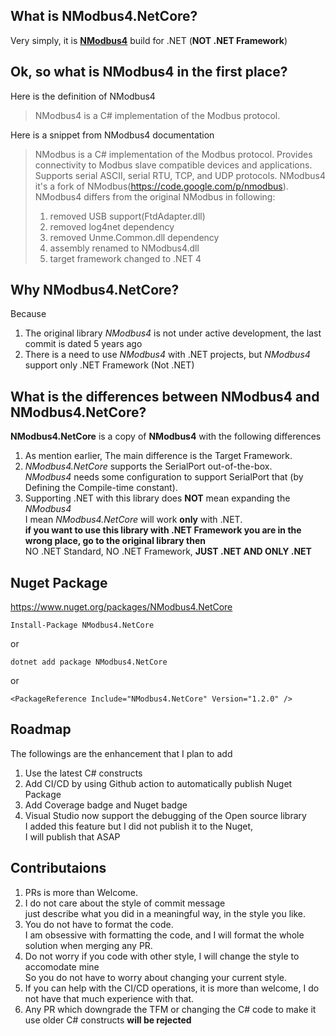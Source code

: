## What is NModbus4.NetCore?

Very simply, it is [**NModbus4**](https://github.com/NModbus4/NModbus4) build for .NET (**NOT .NET Framework**)<br/>

## Ok, so what is NModbus4 in the first place?
Here is the definition of NModbus4
>NModbus4 is a C# implementation of the Modbus protocol.

Here is a snippet from NModbus4 documentation 
>NModbus is a C# implementation of the Modbus protocol. Provides connectivity to Modbus slave compatible devices and applications. Supports serial ASCII, serial RTU, TCP, and UDP protocols. NModbus4 it's a fork of NModbus(https://code.google.com/p/nmodbus). NModbus4 differs from the original NModbus in following:
>1. removed USB support(FtdAdapter.dll)
>2. removed log4net dependency
>3. removed Unme.Common.dll dependency
>4. assembly renamed to NModbus4.dll
>5. target framework changed to .NET 4

## Why NModbus4.NetCore?

Because 
1. The original library *NModbus4* is not under active development, the last commit is dated 5 years ago <br/>
2. There is a need to use *NModbus4* with .NET projects, but *NModbus4* support only .NET Framework (Not .NET) <br/>

## What is the differences between NModbus4 and NModbus4.NetCore?

**NModbus4.NetCore** is a copy of **NModbus4** with the following differences

1. As mention earlier, The main difference is the Target Framework.
2. *NModbus4.NetCore* supports the SerialPort out-of-the-box. <br/>
   *NModbus4* needs some configuration to support SerialPort that (by Defining the Compile-time constant).
3. Supporting .NET with this library does **NOT** mean expanding the *NModbus4* <br/>
   I mean *NModbus4.NetCore* will work **only** with .NET. <br/>
   **if you want to use this library with .NET Framework you are in the wrong place, go to the original library then**<br/>
   NO .NET Standard, NO .NET Framework, **JUST .NET AND ONLY .NET**

## Nuget Package<br/>

https://www.nuget.org/packages/NModbus4.NetCore

    Install-Package NModbus4.NetCore

or

    dotnet add package NModbus4.NetCore

or

    <PackageReference Include="NModbus4.NetCore" Version="1.2.0" />


## Roadmap
The followings are the enhancement that I plan to add
1. Use the latest C# constructs
2. Add CI/CD by using Github action to automatically publish Nuget Package
3. Add Coverage badge and Nuget badge
4. Visual Studio now support the debugging of the Open source library<br/>
   I added this feature but I did not publish it to the Nuget, <br/>
   I will publish that ASAP


## Contributaions
1. PRs is more than Welcome.
2. I do not care about the style of commit message <br/>
   just describe what you did in a meaningful way, in the style you like.
3. You do not have to format the code.<br/>
   I am obsessive with formatting the code, and I will format the whole solution when merging any PR.
4. Do not worry if you code with other style, I will change the style to accomodate mine <br/>
   So you do not have to worry about changing your current style. 
4. If you can help with the CI/CD operations, it is more than welcome, I do not have that much experience with that.
5. Any PR which downgrade the TFM or changing the C# code to make it use older C# constructs **will be rejected**
